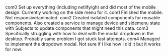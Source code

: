 com0
    Set up everything (including netlify/gh) and did most of the mobile design. Currently working on the side menu for it.
com1
    Finished the mobile. Not responsive/animated. 
com2
    Created isolated components for reusable components. Also created a service to manage device and sidemenu state with Subjects to update components that might need this data.
com3
    Specifically struggling with how to deal with the modal dropdown in the desktop. Probably same problem I got stuck last attempts.
com4
    Managed to implement the dropdown modal. Not sure if I like how I did it but it works for now.
